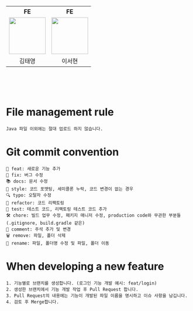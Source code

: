 <div align="center">
  <table>
    <tr>
      <th>FE</th>
      <th>FE</th>
    </tr>
    <tr>
      <td><a href="https://github.com/taeyomi"><img src="https://github.com/taeyomi.png" width="100" /></a></td>
      <td><a href="https://github.com/seohyun09"><img src="https://github.com/seohyun09.png" width="100" /></a></td>
    </tr>
    <tr>
      <td align="center">김태영</td>
      <td align="center">이서현</td>
    </tr>
  </table>
</div> </br> </br> </br>

# File management rule
```
Java 파일 이외에는 절대 업로드 하지 않습니다.
```

# Git commit convention
```
🚀 feat: 새로운 기능 추가
🐛 fix: 버그 수정
📚 docs: 문서 수정
🎨 style: 코드 포맷팅, 세미콜론 누락, 코드 변경이 없는 경우
🔍 typo: 오탈자 수정
🔨 refactor: 코드 리팩토링
🧪 test: 테스트 코드, 리팩토링 테스트 코드 추가
🛠️ chore: 빌드 업무 수정, 패키지 매니저 수정, production code와 무관한 부분들 (.gitignore, build.gradle 같은)
💬 comment: 주석 추가 및 변경
🗑️ remove: 파일, 폴더 삭제
📝 rename: 파일, 폴더명 수정 및 파일, 폴더 이동
```

# When developing a new feature
```
1. 기능별로 브랜치를 생성합니다. (로그인 기능 개발 예시: feat/login)
2. 생성한 브랜치에서 기능 개발 작업 후 Pull Request 합니다.
3. Pull Request의 내용에는 기능이 개발된 파일 이름을 명시하고 이슈 사항을 남깁니다.
4. 검토 후 Merge합니다.
```
